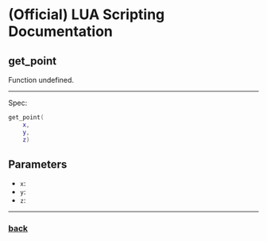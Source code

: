 
# (Official) LUA Scripting Documentation

## get_point

Function undefined.

___

Spec:

```lua
get_point(
	x,
	y,
	z)
```

## Parameters

- `x`: 
- `y`: 
- `z`: 

___

### [back](../getters)

